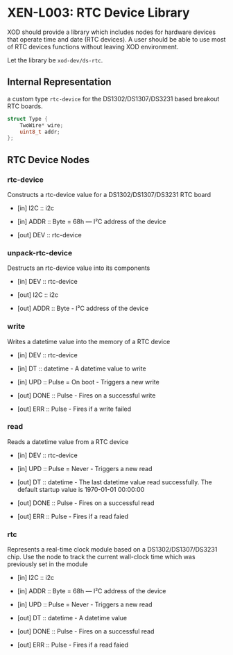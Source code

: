 # XEN-L003: RTC Device Library

XOD should provide a library which includes nodes for hardware devices that operate time and date (RTC devices).
A user should be able to use most of RTC devices functions without leaving XOD environment.

Let the library be `xod-dev/ds-rtc`.

## Internal Representation

a custom type `rtc-device` for the DS1302/DS1307/DS3231 based breakout RTC boards.

```cpp
struct Type {
    TwoWire* wire;
    uint8_t addr;
};
```

## RTC Device Nodes

### rtc-device

Constructs a rtc-device value for a DS1302/DS1307/DS3231 RTC board

- [in] I2C :: i2c 
- [in] ADDR :: Byte = 68h — I²C address of the device 

- [out] DEV :: rtc-device

### unpack-rtc-device

Destructs an rtc-device value into its components

- [in] DEV :: rtc-device

- [out] I2C :: i2c 
- [out] ADDR :: Byte - I²C address of the device

### write

Writes a datetime value into the memory of a RTC device

- [in] DEV :: rtc-device
- [in] DT :: datetime - A datetime value to write 
- [in] UPD :: Pulse = On boot - Triggers a new write

- [out] DONE :: Pulse - Fires on a successful write
- [out] ERR :: Pulse - Fires if a write failed

### read

Reads a datetime value from a RTC device

- [in] DEV :: rtc-device
- [in] UPD :: Pulse = Never - Triggers a new read

- [out] DT :: datetime - The last datetime value read successfully. The default startup value is 1970-01-01 00:00:00
- [out] DONE :: Pulse - Fires on a successful read
- [out] ERR :: Pulse - Fires if a read faied

### rtc

Represents a real-time clock module based on a DS1302/DS1307/DS3231 chip. Use the node to track the current wall-clock time which was previously set in the module

- [in] I2C :: i2c 
- [in] ADDR :: Byte = 68h — I²C address of the device 

- [in] UPD :: Pulse = Never - Triggers a new read

- [out] DT :: datetime - A datetime value
- [out] DONE :: Pulse - Fires on a successful read
- [out] ERR :: Pulse - Fires if a read faied

